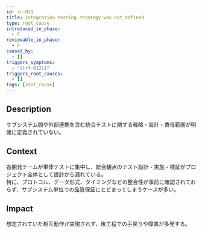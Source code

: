 ```yaml
---
id: rc-031
title: Integration testing strategy was not defined
type: root_cause
introduced_in_phase:
  - F
reviewable_in_phase:
  - F
caused_by:
  - []
triggers_symptoms:
  - "[[rf-012]]"
triggers_root_causes:
  - []
tags: [root_cause]
---
```


## Description
サブシステム間や外部連携を含む統合テストに関する戦略・設計・責任範囲が明確に定義されていない。

## Context
各開発チームが単体テストに集中し、統合観点のテスト設計・実施・検証がプロジェクト全体として設計から漏れている。  
特に、プロトコル、データ形式、タイミングなどの整合性が事前に確認されておらず、サブシステム単位での品質保証にとどまってしまうケースが多い。

## Impact
想定されていた相互動作が実現されず、後工程での手戻りや障害が多発する。